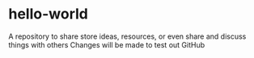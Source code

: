 # hello-world
A repository to share store ideas, resources, or even share and discuss things with others
Changes will be made to test out GitHub